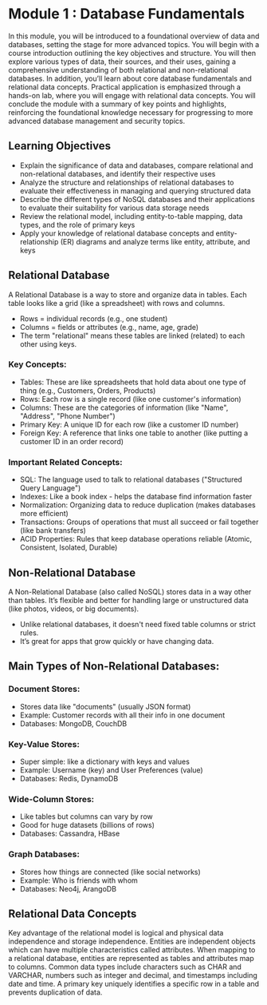 # Module 1 : Database Fundamentals

In this module, you will be introduced to a foundational overview of data and databases, setting the stage for more advanced topics. You will begin with a course introduction outlining the key objectives and structure. You will then explore various types of data, their sources, and their uses, gaining a comprehensive understanding of both relational and non-relational databases. In addition, you’ll learn about core database fundamentals and relational data concepts. Practical application is emphasized through a hands-on lab, where you will engage with relational data concepts. You will conclude the module with a summary of key points and highlights, reinforcing the foundational knowledge necessary for progressing to more advanced database management and security topics.

## Learning Objectives
- Explain the significance of data and databases, compare relational and non-relational databases, and identify their respective uses
- Analyze the structure and relationships of relational databases to evaluate their effectiveness in managing and querying structured data
- Describe the different types of NoSQL databases and their applications to evaluate their suitability for various data storage needs
- Review the relational model, including entity-to-table mapping, data types, and the role of primary keys
- Apply your knowledge of relational database concepts and entity-relationship (ER) diagrams and analyze terms like entity, attribute, and keys

## Relational Database
A Relational Database is a way to store and organize data in tables. Each table looks like a grid (like a spreadsheet) with rows and columns.
- Rows = individual records (e.g., one student)
- Columns = fields or attributes (e.g., name, age, grade)
- The term "relational" means these tables are linked (related) to each other using keys.

### Key Concepts:
- Tables: These are like spreadsheets that hold data about one type of thing (e.g., Customers, Orders, Products)
- Rows: Each row is a single record (like one customer's information)
- Columns: These are the categories of information (like "Name", "Address", "Phone Number")
- Primary Key: A unique ID for each row (like a customer ID number)
- Foreign Key: A reference that links one table to another (like putting a customer ID in an order record)

### Important Related Concepts:
- SQL: The language used to talk to relational databases ("Structured Query Language")
- Indexes: Like a book index - helps the database find information faster
- Normalization: Organizing data to reduce duplication (makes databases more efficient)
- Transactions: Groups of operations that must all succeed or fail together (like bank transfers)
- ACID Properties: Rules that keep database operations reliable (Atomic, Consistent, Isolated, Durable)

## Non-Relational Database
A Non-Relational Database (also called NoSQL) stores data in a way other than tables. It’s flexible and better for handling large or unstructured data (like photos, videos, or big documents).
- Unlike relational databases, it doesn't need fixed table columns or strict rules.
- It’s great for apps that grow quickly or have changing data.

## Main Types of Non-Relational Databases:
### Document Stores:

- Stores data like "documents" (usually JSON format)
- Example: Customer records with all their info in one document
- Databases: MongoDB, CouchDB

### Key-Value Stores:

- Super simple: like a dictionary with keys and values
- Example: Username (key) and User Preferences (value)
- Databases: Redis, DynamoDB

### Wide-Column Stores:

- Like tables but columns can vary by row
- Good for huge datasets (billions of rows)
- Databases: Cassandra, HBase

### Graph Databases:

- Stores how things are connected (like social networks)
- Example: Who is friends with whom
- Databases: Neo4j, ArangoDB

## Relational Data Concepts
Key advantage of the relational model is logical and physical data independence and storage independence. Entities are independent objects which can have multiple characteristics called attributes. When mapping to a relational database, entities are represented as tables and attributes map to columns. Common data types include characters such as CHAR and VARCHAR, numbers such as integer and decimal, and timestamps including date and time. A primary key uniquely identifies a specific row in a table and prevents duplication of data.
